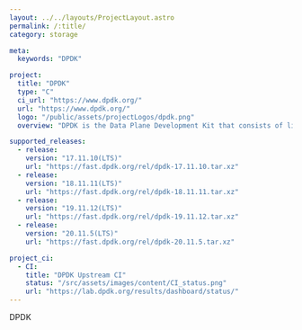 ```yaml
---
layout: ../../layouts/ProjectLayout.astro
permalink: /:title/
category: storage

meta:
  keywords: "DPDK"

project:
  title: "DPDK"
  type: "C"
  ci_url: "https://www.dpdk.org/"
  url: "https://www.dpdk.org/"
  logo: "/public/assets/projectLogos/dpdk.png"
  overview: "DPDK is the Data Plane Development Kit that consists of libraries to accelerate packet processing workloads running on a wide variety of CPU architectures. Designed to run on x86, POWER and ARM processors, it runs mostly in Linux userland, with a FreeBSD port available for a subset of DPDK features. DPDK is licensed under the Open Source BSD License."

supported_releases:
  - release:
    version: "17.11.10(LTS)"
    url: "https://fast.dpdk.org/rel/dpdk-17.11.10.tar.xz"
  - release:
    version: "18.11.11(LTS)"
    url: "https://fast.dpdk.org/rel/dpdk-18.11.11.tar.xz"
  - release:
    version: "19.11.12(LTS)"
    url: "https://fast.dpdk.org/rel/dpdk-19.11.12.tar.xz"
  - release:
    version: "20.11.5(LTS)"
    url: "https://fast.dpdk.org/rel/dpdk-20.11.5.tar.xz"

project_ci:
  - CI:
    title: "DPDK Upstream CI"
    status: "/src/assets/images/content/CI_status.png"
    url: "https://lab.dpdk.org/results/dashboard/status/"
---
```


<p>DPDK</p>
